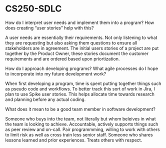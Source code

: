 # CS250-SDLC

How do I interpret user needs and implement them into a program? How does creating “user stories” help with this?

A user needs are essentially their requirements. Not only listening to what they are requesting but also asking them questions to ensure all stakeholders are in agreement. The initial users stories of a project are put together by the Product Owner, these stories document the customer requirements and are ordered based upon priortization.

How do I approach developing programs? What agile processes do I hope to incorporate into my future development work?

When first developing a program, time is spent putting together things such as pseudo code and workflows. To better track this sort of work in Jira, I plan to use Spike user stories. This helps allocate time towards research and planning before any actual coding.

What does it mean to be a good team member in software development?

Someone who buys into the team, not literally but whom beleives in what the team is looking to achieve. Accountable, actively supports things such as peer review and on-call. Pair programmming, willing to work with others to limit risk as well as cross train less senior staff. Someone who shares lessons learned and prior experiences. Treats others with respect.
